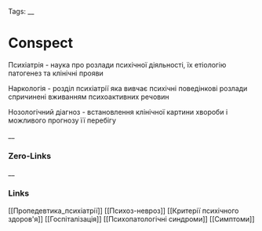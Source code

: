 Tags: 
__
# Conspect

Психіатрія  - наука про розлади психічної діяльності, їх етіологію патогенез та клінічні прояви

Наркологія - розділ психіатрії яка вивчає психічні поведінкові розлади спричинені вживанням психоактивних речовин





Нозологічний діагноз - встановлення клінічної картини хвороби і можливого прогнозу її перебігу



__
### Zero-Links

__
### Links
[[Пропедевтика_психіатрії]] [[Психоз-невроз]]  [[Критерії психічного здоров'я]] [[Госпіталізація]] [[Психопатологічні синдроми]] [[Симптоми]]